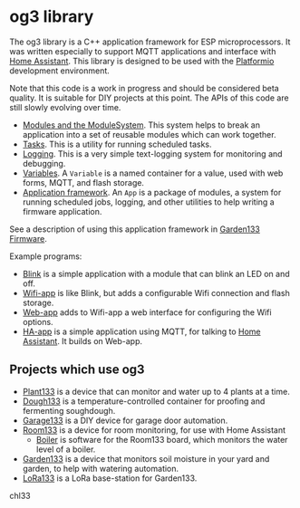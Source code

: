 # og3 library

The og3 library is a C++ application framework for ESP microprocessors.  It was written especially to support MQTT applications and interface with [Home Assistant](https://www.home-assistant.io/).  This library is designed to be used with the [Platformio](https://platformio.org/) development environment.

Note that this code is a work in progress and should be considered beta quality.  It is suitable for DIY projects at this point.  The APIs of this code are still slowly evolving over time.

- [Modules and the ModuleSystem](docs/modules.md).  This system helps to break an application into a set of reusable modules which can work together.
- [Tasks](docs/scheduled-tasks.md).  This is a utility for running scheduled tasks.
- [Logging](docs/logging.md).  This is a very simple text-logging system for monitoring and debugging.
- [Variables](docs/variables.md). A `Variable` is a named container for a value, used with web forms, MQTT, and flash storage.
- [Application framework](docs/apps.md).  An `App` is a package of modules, a system for running scheduled jobs, logging, and other utilities to help writing a firmware application.

See a description of using this application framework in [Garden133 Firmware](https://selectiveappeal.org/posts/garden133-firmware/).

Example programs:
- [Blink](examples/blink/blink.cpp) is a simple application with a module that can blink an LED on and off.
- [Wifi-app](examples/wifi-app/wifi-app.cpp) is like Blink, but adds a configurable Wifi connection and flash storage.
- [Web-app](examples/web-app/web-app.cpp) adds to Wifi-app a web interface for configuring the Wifi options.
- [HA-app](examples/ha-app/ha-app.cpp) is a simple application using MQTT, for talking to [Home Assistant](https://www.home-assistant.io/).  It builds on Web-app.

## Projects which use og3

- [Plant133](https://github.com/chl33/Plant133) is a device that can monitor and water up to 4 plants at a time.
- [Dough133](https://github.com/chl33/Dough133) is a temperature-controlled container for proofing and fermenting soughdough.
- [Garage133](https://github.com/chl33/Garage133) is a DIY device for garage door automation.
- [Room133](https://github.com/chl33/Room133) is a device for room monitoring, for use with Home Assistant
    - [Boiler](https://github.com/chl33/Boiler) is software for the Room133 board, which monitors the water level of a boiler.
- [Garden133](https://github.com/chl33/Garden133) is a device that monitors soil moisture in your yard and garden, to help with watering automation.
- [LoRa133](https://github.com/chl33/LoRa133) is a LoRa base-station for Garden133.

chl33
